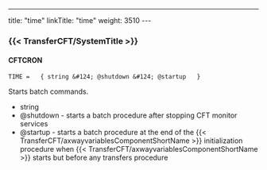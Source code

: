 ---
title: "time"
linkTitle: "time"
weight: 3510
---<span id="time"></span>

### {{< TransferCFT/SystemTitle  >}}

#### CFTCRON

`TIME =   { string &#124; @shutdown &#124; @startup   }`

Starts batch
commands.

- string
- @shutdown - starts a batch procedure after stopping CFT monitor services
- @startup - starts a batch procedure at the end of the {{< TransferCFT/axwayvariablesComponentShortName >}} initialization
    procedure when {{< TransferCFT/axwayvariablesComponentShortName >}} starts but before any transfers procedure
